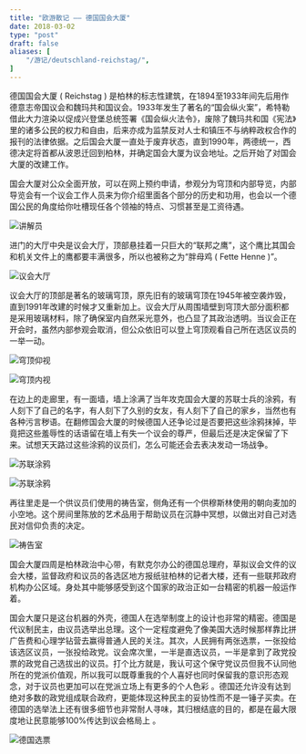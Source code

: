 ```yaml
---
title: "欧游散记 —— 德国国会大厦"
date: 2018-03-02
type: "post"
draft: false
aliases: [
    "/游记/deutschland-reichstag/",
]
---
```


德国国会大厦 ( Reichstag ) 是柏林的标志性建筑，在1894至1933年间先后用作德意志帝国议会和魏玛共和国议会。1933年发生了著名的“国会纵火案”，希特勒借此大力渲染以促成兴登堡总统签署《国会纵火法令》，废除了魏玛共和国《宪法》里的诸多公民的权力和自由，后来亦成为监禁反对人士和镇压不与纳粹政权合作的报刊的法律依据。之后国会大厦一直处于废弃状态，直到1990年，两德统一，西德决定将首都从波恩迁回到柏林，并确定国会大厦为议会地址。之后开始了对国会大厦的改建工作。

国会大厦对公众全面开放，可以在网上预约申请，参观分为穹顶和内部导览，内部导览会有一个议会工作人员来为你介绍里面各个部分的历史和功用，也会以一个德国公民的角度给你吐槽现任各个领袖的特点、习惯甚至是工资待遇。

![讲解员](https://cdn.joway.io/images/1520016030.png?imageMogr2/thumbnail/!70p)

进门的大厅中央是议会大厅，顶部悬挂着一只巨大的“联邦之鹰”，这个鹰比其国会和机关文件上的鹰都要丰满很多，所以也被称之为“胖母鸡 ( Fette Henne )”。

![议会大厅](https://cdn.joway.io/images/1520015869.png?imageMogr2/thumbnail/!50p)

议会大厅的顶部是著名的玻璃穹顶，原先旧有的玻璃穹顶在1945年被空袭炸毁，直到1991年改建的时候才又重新加上。议会大厅从周围墙壁到穹顶大部分面积都是采用玻璃材料，除了确保室内自然采光意外，也凸显了其政治透明。当议会正在开会时，虽然内部参观会取消，但公众依旧可以登上穹顶观看自己所在选区议员的一举一动。

![穹顶仰视](https://cdn.joway.io/images/1520016255.png?imageMogr2/thumbnail/!70p)

![穹顶内视](https://cdn.joway.io/images/1520016167.png?imageMogr2/thumbnail/!70p)

在边上的走廊里，有一面墙，墙上涂满了当年攻克国会大厦的苏联士兵的涂鸦，有人刻下了自己的名字，有人刻下了久别的女友，有人刻下了自己的家乡，当然也有各种污言秽语。在翻修国会大厦的时候德国人还争论过是否要把这些涂鸦抹掉，毕竟把这些羞辱性的话语留在墙上有失一个议会的尊严，但最后还是决定保留了下来。试想天天路过这些涂鸦的议员们，怎么可能还会去表决发动一场战争。

![苏联涂鸦](https://cdn.joway.io/images/1520016357.png?imageMogr2/thumbnail/!70p)

![苏联涂鸦](https://cdn.joway.io/images/1520016404.png?imageMogr2/thumbnail/!70p)

再往里走是一个供议员们使用的祷告室，侧角还有一个供穆斯林使用的朝向麦加的小空地。这个房间里陈放的艺术品用于帮助议员在沉静中冥想，以做出对自己对选民对信仰负责的决定。

![祷告室](https://cdn.joway.io/images/1520016458.png?imageMogr2/thumbnail/!70p)

国会大厦四周是柏林政治中心带，有默克尔办公的德国总理府，草拟议会文件的议会大楼，监督政府和议员的各选区地方报纸驻柏林的记者大楼，还有一些联邦政府机构办公区域。身处其中能够感受到这个国家的政治正如一台精密的机器一般运作着。

国会大厦只是这台机器的外壳，德国人在选举制度上的设计也非常的精密。德国是代议制民主，由议员选举出总理。这个一定程度避免了像美国大选时候那样靠比拼广告费和心理学钻营去赢得普通人民的关注。其次，人民拥有两张选票，一张投给该选区议员，一张投给政党。议会席次里，一半是直选议员，一半是拿到了政党投票的政党自己选拔出的议员。打个比方就是，我认可这个保守党议员但我不认同他所在的党派价值观，所以我可以既尊重我的个人喜好也同时保留我的意识形态观念，对于议员也更加可以在党派立场上有更多的个人色彩 。德国还允许没有达到绝对多数的政党组成联合政府，更能体现这种民主的妥协性而不是一锤子买卖。在德国的选举法上还有很多细节也非常耐人寻味，其归根结底的目的，都是在最大限度地让民意能够100%传达到议会格局上 。

![德国选票](https://cdn.joway.io/images/1520016529.png?imageMogr2/thumbnail/!70p)



